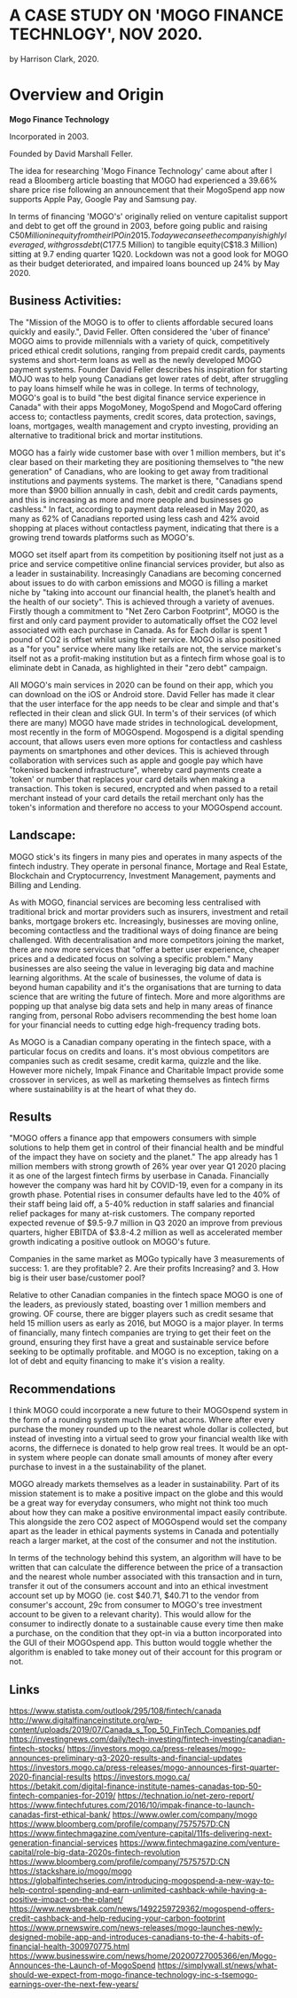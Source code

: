 # A CASE STUDY ON 'MOGO FINANCE TECHNLOGY', NOV 2020. 
by Harrison Clark, 2020.

# Overview and Origin

**Mogo Finance Technology**

Incorporated in 2003.

Founded by David Marshall Feller.

The idea for researching 'Mogo Finance Technology' came about after I read a Bloomberg article boasting that MOGO had experienced a 39.66% share price rise following an announcement that their MogoSpend app now supports Apple Pay, Google Pay and Samsung pay.

In terms of financing 'MOGO's' originally relied on venture capitalist support and debt to get off the ground in 2003, before going public and raising C$50 Million in equity from their IPO in 2015. Today we can see the company is highly leveraged, with gross debt (C$177.5 Million) to tangible equity(C$18.3 Million) sitting at 9.7 ending quarter 1Q20. Lockdown was not a good look for MOGO as their budget deteriorated, and impaired loans bounced up 24% by May 2020.


## Business Activities:

The "Mission of the MOGO is to offer to clients affordable secured loans quickly and easily.", David Feller. Often considered the 'uber of finance' MOGO aims to provide millennials with a variety of quick, competitively priced ethical credit solutions, ranging from prepaid credit cards, payments systems and short-term loans as well as the newly developed MOGO payment systems. Founder David Feller describes his inspiration for starting MOJO was to help young Canadians get lower rates of debt, after struggling to pay loans himself while he was in college. In terms of technology, MOGO's goal is to build "the best digital finance service experience in Canada" with their apps MogoMoney, MogoSpend and MogoCard offering access to; contactless payments, credit scores, data protection, savings, loans, mortgages, wealth management and crypto investing, providing an alternative to traditional brick and mortar institutions. 

MOGO has a fairly wide customer base with over 1 million members, but it's clear based on their marketing they are positioning themselves to "the new generation" of Canadians, who are looking to get away from traditional institutions and payments systems. The market is there, "Canadians spend more than $900 billion annually in cash, debit and credit cards payments, and this is increasing as more and more people and businesses go cashless." In fact, according to payment data released in May 2020, as many as 62% of Canadians reported using less cash and 42% avoid shopping at places without contactless payment, indicating that there is a growing trend towards platforms such as MOGO's. 

MOGO set itself apart from its competition by positioning itself not just as a price and service competitive online financial services provider, but also as a leader in sustainability. Increasingly Canadians are becoming concerned about issues to do with carbon emissions and MOGO is filling a market niche by "taking into account our financial health, the planet’s health and the health of our society". This is achieved through a variety of avenues. Firstly though a commitment to "Net Zero Carbon Footprint", MOGO is the first and only card payment provider to automatically offset the CO2 level associated with each purchase in Canada. As for Each dollar is spent 1 pound of CO2 is offset whilst using their service. MOGO is also positioned as a "for you" service where many like retails are not, the service market's itself not as a profit-making institution but as a fintech firm whose goal is to eliminate debt in Canada, as highlighted in their "zero debt" campaign.

All MOGO's main services in 2020 can be found on their app, which you can download on the iOS or Android store. David Feller has made it clear that the user interface for the app needs to be clear and simple and that's reflected in their clean and slick GUI. In term's of their services (of which there are many) MOGO have made strides in technologicaL development, most recently in the form of MOGOspend. Mogospend is a digital spending account, that allows users even more options for contactless and cashless payments on smartphones and other devices. This is achieved through collaboration with services such as apple and google pay which have "tokenised backend infrastructure", whereby card payments create a 'token' or number that replaces your card details when making a transaction. This token is secured, encrypted and when passed to a retail merchant instead of your card details the retail merchant only has the token's information and therefore no access to your MOGOspend account.

## Landscape:

MOGO stick's its fingers in many pies and operates in many aspects of the fintech industry. They operate in personal finance, Mortage and Real Estate, Blockchain and Cryptocurrency, Investment Management, payments and Billing and Lending.

As with MOGO, financial services are becoming less centralised with traditional brick and mortar providers such as insurers, investment and retail banks, mortgage brokers etc. Increasingly, businesses are moving online, becoming contactless and the traditional ways of doing finance are being challenged. With decentralisation and more competitors joining the market, there are now more services that "offer a better user experience, cheaper prices and a dedicated focus on solving a specific problem." Many businesses are also seeing the value in leveraging big data and machine learning algorithms. At the scale of businesses, the volume of data is beyond human capability and it's the organisations that are turning to data science that are writing the future of fintech. More and more algorithms are popping up that analyse big data sets and help in many areas of finance ranging from, personal Robo advisers recommending the best home loan for your financial needs to cutting edge high-frequency trading bots.

As MOGO is a Canadian company operating in the fintech space, with a particular focus on credits and loans. it's most obvious competitors are companies such as credit sesame, credit karma, quizzle and the like. However more nichely, Impak Finance and Charitable Impact provide some crossover in services, as well as marketing themselves as fintech firms where sustainability is at the heart of what they do.

## Results

"MOGO offers a finance app that empowers consumers with simple solutions to help them get in control of their financial health and be mindful of the impact they have on society and the planet." The app already has 1 million members with strong growth of 26% year over year Q1 2020 placing it as one of the largest fintech firms by userbase in Canada. Financially however the company was hard hit by COVID-19, even for a company in its growth phase. Potential rises in consumer defaults have led to the 40% of their staff being laid off, a 5-40% reduction in staff salaries and financial relief packages for many at-risk customers. The company reported expected revenue of $9.5-9.7 million in Q3 2020  an improve from previous quarters, higher EBITDA of $3.8-4.2 million as well as accelerated member growth indicating a positive outlook on MOGO's future.

Companies in the same market as MOGo typically have 3 measurements of success: 1. are they profitable? 2. Are their profits Increasing? and 3. How big is their user base/customer pool?

Relative to other Canadian companies in the fintech space MOGO is one of the leaders, as previously stated, boasting over 1 million members and growing. OF course, there are bigger players such as credit sesame that held 15 million users as early as 2016, but MOGO is a major player. In terms of financially, many fintech companies are trying to get their feet on the ground, ensuring they first have a great and sustainable service before seeking to be optimally profitable. and MOGO is no exception, taking on a lot of debt and equity financing to make it's vision a reality.

## Recommendations

I think MOGO could incorporate a new future to their MOGOspend system in the form of a rounding system much like what acorns. Where after every purchase the money rounded up to the nearest whole dollar is collected, but instead of investing into a virtual seed to grow your financial wealth like with acorns, the differnece is donated to help grow real trees. It would be an opt-in system where people can donate small amounts of money after every purchase to invest in a the sustainability of the planet. 

MOGO already markets themselves as a leader in sustainability. Part of its mission statement is to make a positive impact on the globe and this would be a great way for everyday consumers, who might not think too much about how they can make a positive environmental impact easily contribute. This alongside the zero CO2 aspect of MOGOspend would set the company apart as the leader in ethical payments systems in Canada and potentially reach a larger market, at the cost of the consumer and not the institution.

In terms of the technology behind this system, an algorithm will have to be written that can calculate the difference between the price of a transaction and the nearest whole number associated with this transaction and in turn, transfer it out of the consumers account and into an ethical investment account set up by MOGO (ie. cost $40.71, $40.71 to the vendor from consumer's account, 29c from consumer to MOGO's tree investment account to be given to a relevant charity). This would allow for the consumer to indirectly donate to a sustainable cause every time then make a purchase, on the condition that they opt-in via a button incorporated into the GUI of their MOGOspend app. This button would toggle whether the algorithm is enabled to take money out of their account for this program or not.

## Links

https://www.statista.com/outlook/295/108/fintech/canada
http://www.digitalfinanceinstitute.org/wp-content/uploads/2019/07/Canada_s_Top_50_FinTech_Companies.pdf
https://investingnews.com/daily/tech-investing/fintech-investing/canadian-fintech-stocks/
https://investors.mogo.ca/press-releases/mogo-announces-preliminary-q3-2020-results-and-financial-updates
https://investors.mogo.ca/press-releases/mogo-announces-first-quarter-2020-financial-results
https://investors.mogo.ca/
https://betakit.com/digital-finance-institute-names-canadas-top-50-fintech-companies-for-2019/
https://technation.io/net-zero-report/
https://www.fintechfutures.com/2016/10/impak-finance-to-launch-canadas-first-ethical-bank/
https://www.owler.com/company/mogo
https://www.bloomberg.com/profile/company/7575757D:CN
https://www.fintechmagazine.com/venture-capital/11fs-delivering-next-generation-financial-services
https://www.fintechmagazine.com/venture-capital/role-big-data-2020s-fintech-revolution
https://www.bloomberg.com/profile/company/7575757D:CN
https://stackshare.io/mogo/mogo
https://globalfintechseries.com/introducing-mogospend-a-new-way-to-help-control-spending-and-earn-unlimited-cashback-while-having-a-positive-impact-on-the-planet/
https://www.newsbreak.com/news/1492259729362/mogospend-offers-credit-cashback-and-help-reducing-your-carbon-footprint
https://www.prnewswire.com/news-releases/mogo-launches-newly-designed-mobile-app-and-introduces-canadians-to-the-4-habits-of-financial-health-300970775.html
https://www.businesswire.com/news/home/20200727005366/en/Mogo-Announces-the-Launch-of-MogoSpend
https://simplywall.st/news/what-should-we-expect-from-mogo-finance-technology-inc-s-tsemogo-earnings-over-the-next-few-years/